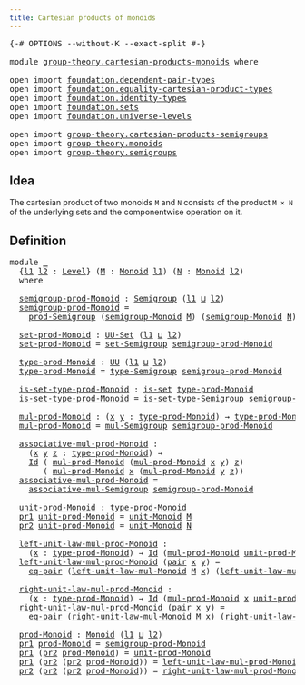 ```yaml
---
title: Cartesian products of monoids
---
```


<pre class="Agda"><a id="55" class="Symbol">{-#</a> <a id="59" class="Keyword">OPTIONS</a> <a id="67" class="Pragma">--without-K</a> <a id="79" class="Pragma">--exact-split</a> <a id="93" class="Symbol">#-}</a>

<a id="98" class="Keyword">module</a> <a id="105" href="group-theory.cartesian-products-monoids.html" class="Module">group-theory.cartesian-products-monoids</a> <a id="145" class="Keyword">where</a>

<a id="152" class="Keyword">open</a> <a id="157" class="Keyword">import</a> <a id="164" href="foundation.dependent-pair-types.html" class="Module">foundation.dependent-pair-types</a>
<a id="196" class="Keyword">open</a> <a id="201" class="Keyword">import</a> <a id="208" href="foundation.equality-cartesian-product-types.html" class="Module">foundation.equality-cartesian-product-types</a>
<a id="252" class="Keyword">open</a> <a id="257" class="Keyword">import</a> <a id="264" href="foundation.identity-types.html" class="Module">foundation.identity-types</a>
<a id="290" class="Keyword">open</a> <a id="295" class="Keyword">import</a> <a id="302" href="foundation.sets.html" class="Module">foundation.sets</a>
<a id="318" class="Keyword">open</a> <a id="323" class="Keyword">import</a> <a id="330" href="foundation.universe-levels.html" class="Module">foundation.universe-levels</a>

<a id="358" class="Keyword">open</a> <a id="363" class="Keyword">import</a> <a id="370" href="group-theory.cartesian-products-semigroups.html" class="Module">group-theory.cartesian-products-semigroups</a>
<a id="413" class="Keyword">open</a> <a id="418" class="Keyword">import</a> <a id="425" href="group-theory.monoids.html" class="Module">group-theory.monoids</a>
<a id="446" class="Keyword">open</a> <a id="451" class="Keyword">import</a> <a id="458" href="group-theory.semigroups.html" class="Module">group-theory.semigroups</a>
</pre>
## Idea

The cartesian product of two monoids `M` and `N` consists of the product `M × N` of the underlying sets and the componentwise operation on it.

## Definition

<pre class="Agda"><a id="663" class="Keyword">module</a> <a id="670" href="group-theory.cartesian-products-monoids.html#670" class="Module">_</a>
  <a id="674" class="Symbol">{</a><a id="675" href="group-theory.cartesian-products-monoids.html#675" class="Bound">l1</a> <a id="678" href="group-theory.cartesian-products-monoids.html#678" class="Bound">l2</a> <a id="681" class="Symbol">:</a> <a id="683" href="Agda.Primitive.html#597" class="Postulate">Level</a><a id="688" class="Symbol">}</a> <a id="690" class="Symbol">(</a><a id="691" href="group-theory.cartesian-products-monoids.html#691" class="Bound">M</a> <a id="693" class="Symbol">:</a> <a id="695" href="group-theory.monoids.html#1007" class="Function">Monoid</a> <a id="702" href="group-theory.cartesian-products-monoids.html#675" class="Bound">l1</a><a id="704" class="Symbol">)</a> <a id="706" class="Symbol">(</a><a id="707" href="group-theory.cartesian-products-monoids.html#707" class="Bound">N</a> <a id="709" class="Symbol">:</a> <a id="711" href="group-theory.monoids.html#1007" class="Function">Monoid</a> <a id="718" href="group-theory.cartesian-products-monoids.html#678" class="Bound">l2</a><a id="720" class="Symbol">)</a>
  <a id="724" class="Keyword">where</a>

  <a id="733" href="group-theory.cartesian-products-monoids.html#733" class="Function">semigroup-prod-Monoid</a> <a id="755" class="Symbol">:</a> <a id="757" href="group-theory.semigroups.html#737" class="Function">Semigroup</a> <a id="767" class="Symbol">(</a><a id="768" href="group-theory.cartesian-products-monoids.html#675" class="Bound">l1</a> <a id="771" href="Agda.Primitive.html#810" class="Primitive Operator">⊔</a> <a id="773" href="group-theory.cartesian-products-monoids.html#678" class="Bound">l2</a><a id="775" class="Symbol">)</a>
  <a id="779" href="group-theory.cartesian-products-monoids.html#733" class="Function">semigroup-prod-Monoid</a> <a id="801" class="Symbol">=</a>
    <a id="807" href="group-theory.cartesian-products-semigroups.html#1594" class="Function">prod-Semigroup</a> <a id="822" class="Symbol">(</a><a id="823" href="group-theory.monoids.html#1092" class="Function">semigroup-Monoid</a> <a id="840" href="group-theory.cartesian-products-monoids.html#691" class="Bound">M</a><a id="841" class="Symbol">)</a> <a id="843" class="Symbol">(</a><a id="844" href="group-theory.monoids.html#1092" class="Function">semigroup-Monoid</a> <a id="861" href="group-theory.cartesian-products-monoids.html#707" class="Bound">N</a><a id="862" class="Symbol">)</a>

  <a id="867" href="group-theory.cartesian-products-monoids.html#867" class="Function">set-prod-Monoid</a> <a id="883" class="Symbol">:</a> <a id="885" href="foundation-core.sets.html#1177" class="Function">UU-Set</a> <a id="892" class="Symbol">(</a><a id="893" href="group-theory.cartesian-products-monoids.html#675" class="Bound">l1</a> <a id="896" href="Agda.Primitive.html#810" class="Primitive Operator">⊔</a> <a id="898" href="group-theory.cartesian-products-monoids.html#678" class="Bound">l2</a><a id="900" class="Symbol">)</a>
  <a id="904" href="group-theory.cartesian-products-monoids.html#867" class="Function">set-prod-Monoid</a> <a id="920" class="Symbol">=</a> <a id="922" href="group-theory.semigroups.html#881" class="Function">set-Semigroup</a> <a id="936" href="group-theory.cartesian-products-monoids.html#733" class="Function">semigroup-prod-Monoid</a>

  <a id="961" href="group-theory.cartesian-products-monoids.html#961" class="Function">type-prod-Monoid</a> <a id="978" class="Symbol">:</a> <a id="980" href="foundation-core.universe-levels.html#222" class="Primitive">UU</a> <a id="983" class="Symbol">(</a><a id="984" href="group-theory.cartesian-products-monoids.html#675" class="Bound">l1</a> <a id="987" href="Agda.Primitive.html#810" class="Primitive Operator">⊔</a> <a id="989" href="group-theory.cartesian-products-monoids.html#678" class="Bound">l2</a><a id="991" class="Symbol">)</a>
  <a id="995" href="group-theory.cartesian-products-monoids.html#961" class="Function">type-prod-Monoid</a> <a id="1012" class="Symbol">=</a> <a id="1014" href="group-theory.semigroups.html#933" class="Function">type-Semigroup</a> <a id="1029" href="group-theory.cartesian-products-monoids.html#733" class="Function">semigroup-prod-Monoid</a>

  <a id="1054" href="group-theory.cartesian-products-monoids.html#1054" class="Function">is-set-type-prod-Monoid</a> <a id="1078" class="Symbol">:</a> <a id="1080" href="foundation-core.sets.html#1099" class="Function">is-set</a> <a id="1087" href="group-theory.cartesian-products-monoids.html#961" class="Function">type-prod-Monoid</a>
  <a id="1106" href="group-theory.cartesian-products-monoids.html#1054" class="Function">is-set-type-prod-Monoid</a> <a id="1130" class="Symbol">=</a> <a id="1132" href="group-theory.semigroups.html#1000" class="Function">is-set-type-Semigroup</a> <a id="1154" href="group-theory.cartesian-products-monoids.html#733" class="Function">semigroup-prod-Monoid</a>

  <a id="1179" href="group-theory.cartesian-products-monoids.html#1179" class="Function">mul-prod-Monoid</a> <a id="1195" class="Symbol">:</a> <a id="1197" class="Symbol">(</a><a id="1198" href="group-theory.cartesian-products-monoids.html#1198" class="Bound">x</a> <a id="1200" href="group-theory.cartesian-products-monoids.html#1200" class="Bound">y</a> <a id="1202" class="Symbol">:</a> <a id="1204" href="group-theory.cartesian-products-monoids.html#961" class="Function">type-prod-Monoid</a><a id="1220" class="Symbol">)</a> <a id="1222" class="Symbol">→</a> <a id="1224" href="group-theory.cartesian-products-monoids.html#961" class="Function">type-prod-Monoid</a>
  <a id="1243" href="group-theory.cartesian-products-monoids.html#1179" class="Function">mul-prod-Monoid</a> <a id="1259" class="Symbol">=</a> <a id="1261" href="group-theory.semigroups.html#1215" class="Function">mul-Semigroup</a> <a id="1275" href="group-theory.cartesian-products-monoids.html#733" class="Function">semigroup-prod-Monoid</a>

  <a id="1300" href="group-theory.cartesian-products-monoids.html#1300" class="Function">associative-mul-prod-Monoid</a> <a id="1328" class="Symbol">:</a>
    <a id="1334" class="Symbol">(</a><a id="1335" href="group-theory.cartesian-products-monoids.html#1335" class="Bound">x</a> <a id="1337" href="group-theory.cartesian-products-monoids.html#1337" class="Bound">y</a> <a id="1339" href="group-theory.cartesian-products-monoids.html#1339" class="Bound">z</a> <a id="1341" class="Symbol">:</a> <a id="1343" href="group-theory.cartesian-products-monoids.html#961" class="Function">type-prod-Monoid</a><a id="1359" class="Symbol">)</a> <a id="1361" class="Symbol">→</a>
    <a id="1367" href="foundation-core.identity-types.html#1754" class="Datatype">Id</a> <a id="1370" class="Symbol">(</a> <a id="1372" href="group-theory.cartesian-products-monoids.html#1179" class="Function">mul-prod-Monoid</a> <a id="1388" class="Symbol">(</a><a id="1389" href="group-theory.cartesian-products-monoids.html#1179" class="Function">mul-prod-Monoid</a> <a id="1405" href="group-theory.cartesian-products-monoids.html#1335" class="Bound">x</a> <a id="1407" href="group-theory.cartesian-products-monoids.html#1337" class="Bound">y</a><a id="1408" class="Symbol">)</a> <a id="1410" href="group-theory.cartesian-products-monoids.html#1339" class="Bound">z</a><a id="1411" class="Symbol">)</a>
       <a id="1420" class="Symbol">(</a> <a id="1422" href="group-theory.cartesian-products-monoids.html#1179" class="Function">mul-prod-Monoid</a> <a id="1438" href="group-theory.cartesian-products-monoids.html#1335" class="Bound">x</a> <a id="1440" class="Symbol">(</a><a id="1441" href="group-theory.cartesian-products-monoids.html#1179" class="Function">mul-prod-Monoid</a> <a id="1457" href="group-theory.cartesian-products-monoids.html#1337" class="Bound">y</a> <a id="1459" href="group-theory.cartesian-products-monoids.html#1339" class="Bound">z</a><a id="1460" class="Symbol">))</a>
  <a id="1465" href="group-theory.cartesian-products-monoids.html#1300" class="Function">associative-mul-prod-Monoid</a> <a id="1493" class="Symbol">=</a>
    <a id="1499" href="group-theory.semigroups.html#1445" class="Function">associative-mul-Semigroup</a> <a id="1525" href="group-theory.cartesian-products-monoids.html#733" class="Function">semigroup-prod-Monoid</a>

  <a id="1550" href="group-theory.cartesian-products-monoids.html#1550" class="Function">unit-prod-Monoid</a> <a id="1567" class="Symbol">:</a> <a id="1569" href="group-theory.cartesian-products-monoids.html#961" class="Function">type-prod-Monoid</a>
  <a id="1588" href="foundation-core.dependent-pair-types.html#592" class="Field">pr1</a> <a id="1592" href="group-theory.cartesian-products-monoids.html#1550" class="Function">unit-prod-Monoid</a> <a id="1609" class="Symbol">=</a> <a id="1611" href="group-theory.monoids.html#2031" class="Function">unit-Monoid</a> <a id="1623" href="group-theory.cartesian-products-monoids.html#691" class="Bound">M</a>
  <a id="1627" href="foundation-core.dependent-pair-types.html#604" class="Field">pr2</a> <a id="1631" href="group-theory.cartesian-products-monoids.html#1550" class="Function">unit-prod-Monoid</a> <a id="1648" class="Symbol">=</a> <a id="1650" href="group-theory.monoids.html#2031" class="Function">unit-Monoid</a> <a id="1662" href="group-theory.cartesian-products-monoids.html#707" class="Bound">N</a>

  <a id="1667" href="group-theory.cartesian-products-monoids.html#1667" class="Function">left-unit-law-mul-prod-Monoid</a> <a id="1697" class="Symbol">:</a>
    <a id="1703" class="Symbol">(</a><a id="1704" href="group-theory.cartesian-products-monoids.html#1704" class="Bound">x</a> <a id="1706" class="Symbol">:</a> <a id="1708" href="group-theory.cartesian-products-monoids.html#961" class="Function">type-prod-Monoid</a><a id="1724" class="Symbol">)</a> <a id="1726" class="Symbol">→</a> <a id="1728" href="foundation-core.identity-types.html#1754" class="Datatype">Id</a> <a id="1731" class="Symbol">(</a><a id="1732" href="group-theory.cartesian-products-monoids.html#1179" class="Function">mul-prod-Monoid</a> <a id="1748" href="group-theory.cartesian-products-monoids.html#1550" class="Function">unit-prod-Monoid</a> <a id="1765" href="group-theory.cartesian-products-monoids.html#1704" class="Bound">x</a><a id="1766" class="Symbol">)</a> <a id="1768" href="group-theory.cartesian-products-monoids.html#1704" class="Bound">x</a>
  <a id="1772" href="group-theory.cartesian-products-monoids.html#1667" class="Function">left-unit-law-mul-prod-Monoid</a> <a id="1802" class="Symbol">(</a><a id="1803" href="foundation-core.dependent-pair-types.html#575" class="InductiveConstructor">pair</a> <a id="1808" href="group-theory.cartesian-products-monoids.html#1808" class="Bound">x</a> <a id="1810" href="group-theory.cartesian-products-monoids.html#1810" class="Bound">y</a><a id="1811" class="Symbol">)</a> <a id="1813" class="Symbol">=</a>
    <a id="1819" href="foundation.equality-cartesian-product-types.html#1267" class="Function">eq-pair</a> <a id="1827" class="Symbol">(</a><a id="1828" href="group-theory.monoids.html#2119" class="Function">left-unit-law-mul-Monoid</a> <a id="1853" href="group-theory.cartesian-products-monoids.html#691" class="Bound">M</a> <a id="1855" href="group-theory.cartesian-products-monoids.html#1808" class="Bound">x</a><a id="1856" class="Symbol">)</a> <a id="1858" class="Symbol">(</a><a id="1859" href="group-theory.monoids.html#2119" class="Function">left-unit-law-mul-Monoid</a> <a id="1884" href="group-theory.cartesian-products-monoids.html#707" class="Bound">N</a> <a id="1886" href="group-theory.cartesian-products-monoids.html#1810" class="Bound">y</a><a id="1887" class="Symbol">)</a>

  <a id="1892" href="group-theory.cartesian-products-monoids.html#1892" class="Function">right-unit-law-mul-prod-Monoid</a> <a id="1923" class="Symbol">:</a>
    <a id="1929" class="Symbol">(</a><a id="1930" href="group-theory.cartesian-products-monoids.html#1930" class="Bound">x</a> <a id="1932" class="Symbol">:</a> <a id="1934" href="group-theory.cartesian-products-monoids.html#961" class="Function">type-prod-Monoid</a><a id="1950" class="Symbol">)</a> <a id="1952" class="Symbol">→</a> <a id="1954" href="foundation-core.identity-types.html#1754" class="Datatype">Id</a> <a id="1957" class="Symbol">(</a><a id="1958" href="group-theory.cartesian-products-monoids.html#1179" class="Function">mul-prod-Monoid</a> <a id="1974" href="group-theory.cartesian-products-monoids.html#1930" class="Bound">x</a> <a id="1976" href="group-theory.cartesian-products-monoids.html#1550" class="Function">unit-prod-Monoid</a><a id="1992" class="Symbol">)</a> <a id="1994" href="group-theory.cartesian-products-monoids.html#1930" class="Bound">x</a>
  <a id="1998" href="group-theory.cartesian-products-monoids.html#1892" class="Function">right-unit-law-mul-prod-Monoid</a> <a id="2029" class="Symbol">(</a><a id="2030" href="foundation-core.dependent-pair-types.html#575" class="InductiveConstructor">pair</a> <a id="2035" href="group-theory.cartesian-products-monoids.html#2035" class="Bound">x</a> <a id="2037" href="group-theory.cartesian-products-monoids.html#2037" class="Bound">y</a><a id="2038" class="Symbol">)</a> <a id="2040" class="Symbol">=</a>
    <a id="2046" href="foundation.equality-cartesian-product-types.html#1267" class="Function">eq-pair</a> <a id="2054" class="Symbol">(</a><a id="2055" href="group-theory.monoids.html#2285" class="Function">right-unit-law-mul-Monoid</a> <a id="2081" href="group-theory.cartesian-products-monoids.html#691" class="Bound">M</a> <a id="2083" href="group-theory.cartesian-products-monoids.html#2035" class="Bound">x</a><a id="2084" class="Symbol">)</a> <a id="2086" class="Symbol">(</a><a id="2087" href="group-theory.monoids.html#2285" class="Function">right-unit-law-mul-Monoid</a> <a id="2113" href="group-theory.cartesian-products-monoids.html#707" class="Bound">N</a> <a id="2115" href="group-theory.cartesian-products-monoids.html#2037" class="Bound">y</a><a id="2116" class="Symbol">)</a>

  <a id="2121" href="group-theory.cartesian-products-monoids.html#2121" class="Function">prod-Monoid</a> <a id="2133" class="Symbol">:</a> <a id="2135" href="group-theory.monoids.html#1007" class="Function">Monoid</a> <a id="2142" class="Symbol">(</a><a id="2143" href="group-theory.cartesian-products-monoids.html#675" class="Bound">l1</a> <a id="2146" href="Agda.Primitive.html#810" class="Primitive Operator">⊔</a> <a id="2148" href="group-theory.cartesian-products-monoids.html#678" class="Bound">l2</a><a id="2150" class="Symbol">)</a>
  <a id="2154" href="foundation-core.dependent-pair-types.html#592" class="Field">pr1</a> <a id="2158" href="group-theory.cartesian-products-monoids.html#2121" class="Function">prod-Monoid</a> <a id="2170" class="Symbol">=</a> <a id="2172" href="group-theory.cartesian-products-monoids.html#733" class="Function">semigroup-prod-Monoid</a>
  <a id="2196" href="foundation-core.dependent-pair-types.html#592" class="Field">pr1</a> <a id="2200" class="Symbol">(</a><a id="2201" href="foundation-core.dependent-pair-types.html#604" class="Field">pr2</a> <a id="2205" href="group-theory.cartesian-products-monoids.html#2121" class="Function">prod-Monoid</a><a id="2216" class="Symbol">)</a> <a id="2218" class="Symbol">=</a> <a id="2220" href="group-theory.cartesian-products-monoids.html#1550" class="Function">unit-prod-Monoid</a>
  <a id="2239" href="foundation-core.dependent-pair-types.html#592" class="Field">pr1</a> <a id="2243" class="Symbol">(</a><a id="2244" href="foundation-core.dependent-pair-types.html#604" class="Field">pr2</a> <a id="2248" class="Symbol">(</a><a id="2249" href="foundation-core.dependent-pair-types.html#604" class="Field">pr2</a> <a id="2253" href="group-theory.cartesian-products-monoids.html#2121" class="Function">prod-Monoid</a><a id="2264" class="Symbol">))</a> <a id="2267" class="Symbol">=</a> <a id="2269" href="group-theory.cartesian-products-monoids.html#1667" class="Function">left-unit-law-mul-prod-Monoid</a>
  <a id="2301" href="foundation-core.dependent-pair-types.html#604" class="Field">pr2</a> <a id="2305" class="Symbol">(</a><a id="2306" href="foundation-core.dependent-pair-types.html#604" class="Field">pr2</a> <a id="2310" class="Symbol">(</a><a id="2311" href="foundation-core.dependent-pair-types.html#604" class="Field">pr2</a> <a id="2315" href="group-theory.cartesian-products-monoids.html#2121" class="Function">prod-Monoid</a><a id="2326" class="Symbol">))</a> <a id="2329" class="Symbol">=</a> <a id="2331" href="group-theory.cartesian-products-monoids.html#1892" class="Function">right-unit-law-mul-prod-Monoid</a>
</pre>